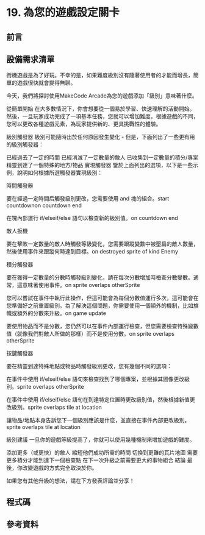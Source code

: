 # 19. 為您的遊戲設定關卡

## 前言

## 設備需求清單

街機遊戲是為了好玩。不幸的是，如果難度級別沒有隨著使用者的才能而增長，簡單的遊戲很快就會變得無聊。

今天，我們將探討使用MakeCode Arcade為您的遊戲添加「級別」意味著什麼。

從簡單開始
在大多數情況下，你會想要從一個易於學習、快速理解的活動開始。然後，一旦玩家成功完成了一項基本任務，您就可以增加難度。根據遊戲的不同，您可以更改各種遊戲元素，為玩家提供新的、更具挑戰性的體驗。

級別觸發器
級別可能隨時出於任何原因發生變化 - 但是，下面列出了一些更有用的級別觸發器：

已經過去了一定的時間
已經消滅了一定數量的敵人
已收集到一定數量的積分/專案
精靈到達了一個特殊的地方/物品
實現觸發器
鑒於上面列出的選項，以下是一些示例，說明如何根據所選觸發器實現級別：

時間觸發器

要在經過一定時間后觸發級別更改，您需要使用 and 塊的組合。start countdownon countdown end


在塊內部運行 if/elseif/else 語句以檢查新的級別值。on countdown end

敵人扳機

要在擊敗一定數量的敵人時觸發等級變化，您需要跟蹤變數中被壓扁的敵人數量，然後使用事件來跟蹤何時達到目標。on destroyed sprite of kind Enemy


積分觸發器

要在獲得一定數量的分數時觸發級別變化，請在每次分數增加時檢查分數變數。通常，這意味著使用事件。on sprite overlaps otherSprite


您可以嘗試在事件中執行此操作，但這可能會為每個分數值運行多次，這可能會在您準備好之前重置級別。為了解決這個問題，你需要使用一個額外的機制，比如旗幟或額外的分數來升級。on game update

要使用物品而不是分數，您仍然可以在事件內部運行檢查，但您需要檢查特殊變數值（就像我們對敵人所做的那樣）而不是使用分數。on sprite overlaps otherSprite

按鍵觸發器

要在精靈到達特殊地點或物品時觸發級別更改，您有幾個不同的選項：

在事件中使用 if/elseif/else 語句來檢查找到了哪個專案，並根據其圖像更改級別。sprite overlaps otherSprite

在事件中使用 if/elseif/else 語句在到達特定位置時更改級別值，然後根據新值更改級別。sprite overlaps tile at location

讓物品/地點本身告訴您下一個級別應該是什麼，並直接在事件內部更改級別。sprite overlaps tile at location

級別建議
一旦你的遊戲等級提高了，你就可以使用幾種機制來增加遊戲的難度。

添加更多（或更快）的敵人
縮短他們成功所需的時間
切換到更難的瓦片地圖
需要更多積分才能到達下一個檢查點
在下一次升級之前需要更大的事物組合
結論
最後，你改變遊戲的方式完全取決於你。

如果您有其他升級的想法，請在下方發表評論並分享！

## 程式碼

## 參考資料